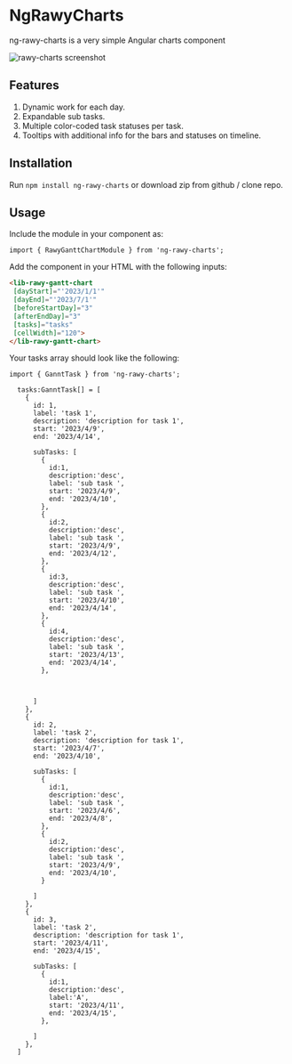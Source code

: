 # NgRawyCharts

ng-rawy-charts is a very simple Angular charts component 

![rawy-charts screenshot](https://github.com/ahmed-elrawy/ng-rawy-charts/assets/images/rawy-gannt.png)

## Features

1. Dynamic work for each day.
2. Expandable sub tasks.
3. Multiple color-coded task statuses per task.
5. Tooltips with additional info for the bars and statuses on timeline.

## Installation

Run `npm install ng-rawy-charts` or download zip from github / clone repo.

## Usage

Include the module in your component as:

`import { RawyGanttChartModule } from 'ng-rawy-charts';`

Add the component in your HTML with the following inputs:

```HTML
<lib-rawy-gantt-chart
 [dayStart]="'2023/1/1'"
 [dayEnd]="'2023/7/1'"
 [beforeStartDay]="3"
 [afterEndDay]="3"
 [tasks]="tasks"
 [cellWidth]="120">
</lib-rawy-gantt-chart>
```

Your tasks array should look like the following:

```TS
import { GanntTask } from 'ng-rawy-charts';

  tasks:GanntTask[] = [
    {
      id: 1,
      label: 'task 1',
      description: 'description for task 1',
      start: '2023/4/9',
      end: '2023/4/14',

      subTasks: [
        {
          id:1,
          description:'desc',
          label: 'sub task ',
          start: '2023/4/9',
          end: '2023/4/10',
        },
        {
          id:2,
          description:'desc',
          label: 'sub task ',
          start: '2023/4/9',
          end: '2023/4/12',
        },
        {
          id:3,
          description:'desc',
          label: 'sub task ',
          start: '2023/4/10',
          end: '2023/4/14',
        },
        {
          id:4,
          description:'desc',
          label: 'sub task ',
          start: '2023/4/13',
          end: '2023/4/14',
        },
        

        
      ]
    },
    {
      id: 2,
      label: 'task 2',
      description: 'description for task 1',
      start: '2023/4/7',
      end: '2023/4/10',

      subTasks: [
        { 
          id:1,
          description:'desc',
          label: 'sub task ',
          start: '2023/4/6',
          end: '2023/4/8',
        },
        {
          id:2,
          description:'desc',
          label: 'sub task ',
          start: '2023/4/9',
          end: '2023/4/10',
        }

      ]
    },
    {
      id: 3,
      label: 'task 2',
      description: 'description for task 1',
      start: '2023/4/11',
      end: '2023/4/15',

      subTasks: [
        {
          id:1,
          description:'desc',
          label:'A',
          start: '2023/4/11',
          end: '2023/4/15',
        },

      ]
    },
  ]
```
